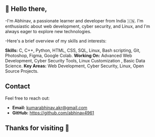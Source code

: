 
## 👋 Hello there,
-I'm Abhinav, a passionate learner and developer from India 🇮🇳. I'm enthusiastic about web development, cyber security, and Linux, and I'm always eager to explore new technologies.

-Here's a brief overview of my skills and interests:

**Skills:** C, C++, Python, HTML, CSS, SQL, Linux, Bash scripting, Git, Photoshop, Figma, Google Colab.
**Working On:** Advanced Web Development, Cyber Security Tools, Linux Customization , Basic Data Science.
**Key Areas:** Web Development, Cyber Security, Linux, Open Source Projects.

## Contact
Feel free to reach out:

- **Email:** kumarabhinav.akr@gmail.com
- **GitHub:** https://github.com/abhinav4961

Thanks for visiting 🚀
-  

<!---
abhinav4961/abhinav4961 is a ✨ special ✨ repository because its `README.md` (this file) appears on your GitHub profile.
You can click the Preview link to take a look at your changes.
--->
